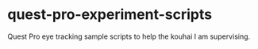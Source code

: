 # quest-pro-experiment-scripts
Quest Pro eye tracking sample scripts to help the kouhai I am supervising.

